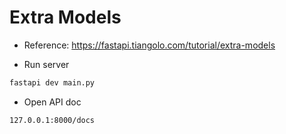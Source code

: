 # Extra Models

- Reference: https://fastapi.tiangolo.com/tutorial/extra-models

- Run server

```bash
fastapi dev main.py
```

- Open API doc

```bash
127.0.0.1:8000/docs
```
